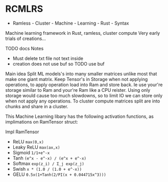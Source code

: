 # RCMLRS
- Ramless - Cluster - Machine - Learning - Rust - Syntax

Machine learning framework in Rust, ramless, cluster compute
Very early trials of creations...

 TODO docs
 Notes
 - Must delete txt file not text inside
 - creation does not use buf so TODO use buf

Main idea Split ML models's into many smaller matrices unlike most that make one giant matrix.
Keep Tensor's in Storage when not applying operations, to apply operation load into Ram and store back.
Ie use your're storage similar to Ram and your're Ram like a CPU reister.
Using only storage would cause too much slowdowns, so to limit IO we can store only when not apply any operations.
To cluster compute matrices split are into chunks and share in a cluster.

This Machine Learning libary has the following activation functions, as implimations on RamTensor struct:

Impl RamTensor

- ReLU `max(0,x)`
- Leaky ReLU `max(ax,x)`
- Sigmoid `1/1+e^-x`
- Tanh `(e^x - e^-x) / (e^x + e^-x)`
- Softmax `exp(z_i) / Σ_j exp(z_j)`
- Swish `x * (1.0 / (1.0 + e^-x))`
- GELU `0.5x(1+Tanh(2/PI(x + 0.044715x^3)))`
